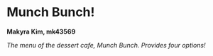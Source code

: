 # Munch Bunch!
**Makyra Kim, mk43569**

*The menu of the dessert cafe, Munch Bunch. Provides four options!*

